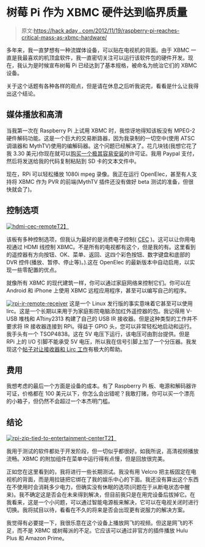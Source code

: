 # 树莓 Pi 作为 XBMC 硬件达到临界质量

> 原文:[https://hack aday . com/2012/11/19/raspberry-pi-reaches-critical-mass-as-xbmc-hardware/](https://hackaday.com/2012/11/19/raspberry-pi-reaches-critical-mass-as-xbmc-hardware/)

多年来，我一直梦想有一种流媒体设备，可以贴在电视机的背面。由于 XBMC 一直是我最喜欢的机顶盒软件，我一直密切关注可以运行该软件包的硬件开发。现在，我认为是时候宣布树莓 Pi 已经达到了基本规格，被命名为统治它们的 XBMC 设备。

关于这个话题有各种各样的观点，但是请在休息之后听我说完，看看是什么让我得出这个结论。

## 媒体播放和高清

当我第一次在 Raspberry Pi 上试用 XBMC 时，我惊讶地得知该板没有 MPEG-2 硬件解码功能。这是一个巨大的交易断路器，因为我录制的一切空中(使用 ATSC 调谐器和 MythTV)使用的编解码器。这个问题已经解决了。花几块钱(我想它花了我 3.30 美元)你现在就可以[购买一个极其容易安装](http://www.raspberrypi.org/archives/1839)的许可证。我用 Paypal 支付，然后将发送给我的代码复制粘贴到 SD 卡的文本文件中。

现在，RPi 可以轻松播放 1080i mpeg 录像。我正在运行 OpenElec，甚至有人支持将 XBMC 作为 PVR 的前端(MythTV 插件还没有做好 beta 测试的准备，但很快就会了)。

## 控制选项

[![](../Images/5a3cfa07c9507aa111c38dd6b2b0bc1f.png "hdmi-cec-remote")T2】](http://hackaday.com/?attachment_id=90331)

该板有多种控制选项，但我认为最好的是消费电子控制( [CEC](http://en.wikipedia.org/wiki/Consumer_Electronics_Control#CEC) )。这可以让你用电视通过 HDMI 线控制 XBMC。不是所有的电视都有这个，但是我的有。这里看到的遥控器有方向按钮、OK、菜单、返回、这四个彩色按钮、数字键盘和底部的 DVR 控件(播放、暂停、停止等)。).这在 OpenElec 的最新版本中自动启用，以实现一些零配置的优点。

就像所有 XBMC 的现代建筑一样，你可以通过家庭网络来控制它们。你可以在 Android 和 iPhone 上使用 XBMC 远程应用程序，甚至可以编写自己的程序。

[![](../Images/c07a400f5e427995d58704972353ade3.png "rpi-ir-remote-receiver")](http://hackaday.com/?attachment_id=90332) 这是一个 Linux 发行版的事实意味着它甚至可以使用 lirc。这是一个长期以来用于为家庭影院电脑添加红外遥控器的包。我记得用 V-USB 堆栈和 ATtiny2313 构建了自己的 USB IR 接收器。但是这种类型的工作并不要求将 IR 接收器连接到 RPi。得益于 GPIO 头，您可以非常轻松地启动和运行。我手头有一个 TSOP4838。这在 5V 电压下运行，该电压可由割台提供。但是 RPi 上的 I/O 引脚不能承受 5V 电压，所以我在信号引脚上加了一个分压器。我发现这个[帖子对让接收器和 Lirc 工作](http://aron.ws/projects/lirc_rpi/)有极大的帮助。

## 费用

我想考虑的最后一个方面是设备的成本。有了 Raspberry Pi 板、电源和解码器许可证，价格都在 100 美元以下，你怎么会出错呢？我敢打赌，你可以买一个漂亮的小箱子，但仍然不会超过一个本杰明门槛。

## 结论

[![](../Images/879b84bcaac1c310b6b6d974c6f76e60.png "rpi-zip-tied-to-entertainment-center")T2】](http://hackaday.com/2012/11/19/raspberry-pi-reaches-critical-mass-as-xbmc-hardware/rpi-zip-tied-to-entertainment-center/)

我用于测试的软件都处于开发阶段，但一切似乎都很好。如我所说，高清视频播放流畅。XBMC 的附加组件在菜单中运行得有点慢，但是回放很完美。

正如您在这里看到的，我将进行一些长期测试。我没有用 Velcro 把主板固定在电视机的背面，而是用拉链把它绑在了我的娱乐中心的下面。我还没有算出这个东西在不使用时会消耗多少电力，但确实没有休眠的选项(问题在于从断电状态中醒来)。我不确定这是否会在未来得到解决，但目前我只是在用完设备后拔掉它。在我看来，这是一个小问题，可以通过智能电源板来解决，它可以在电视关闭时进行切换。我将拭目以待，看看在不久的将来是否会出现更有说服力的解决方案。

我觉得有必要提一下，我很乐意在这个设备上播放网飞的视频。但这是网飞的不足，而不是 XBMC 或树莓派的不足。它应该可以通过非官方的插件播放 Hulu Plus 和 Amazon Prime。